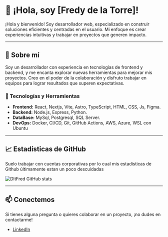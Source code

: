# 👋 ¡Hola, soy [Fredy de la Torre]!
¡Hola y bienvenido! Soy desarrollador web, especializado en construir soluciones eficientes y centradas en el usuario. Mi enfoque es crear experiencias intuitivas y trabajar en proyectos que generen impacto.

---

## 🚀 Sobre mí  
Soy un desarrollador con experiencia en tecnologías de frontend y backend, y me encanta explorar nuevas herramientas para mejorar mis proyectos. Creo en el poder de la colaboración y disfruto trabajar en equipos para lograr resultados que superen expectativas.

### 🔧 Tecnologías y Herramientas  
- **Frontend:** React, Nextjs, Vite, Astro, TypeScript, HTML, CSS, Js, Figma.
- **Backend:** Node.js, Express, Python.
- **DataBase:** MySql, Postgresql, SQL Server.
- **DevOps:** Docker, CI/CD, Git, GitHub Actions, AWS, Azure, WSL con Ubuntu

---


## 📈 Estadísticas de GitHub  

Suelo trabajar con cuentas corporativas por lo cual mis estadisticas de Github últimamente estan un poco descuidadas

![DltFred GitHub stats](https://github-readme-stats.vercel.app/api?username=DltFred&show_icons=true&theme=radical)

---

## 📫 Conectemos  
Si tienes alguna pregunta o quieres colaborar en un proyecto, ¡no dudes en contactarme!  
- [LinkedIn](https://www.linkedin.com/in/dltfred/)
